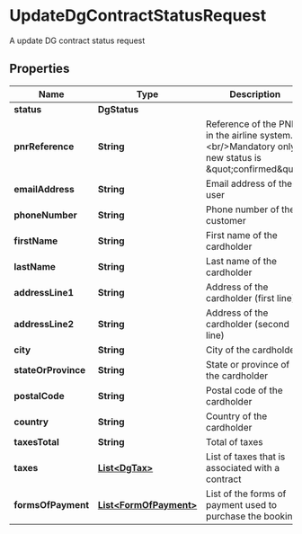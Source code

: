 

# UpdateDgContractStatusRequest

A update DG contract status request

## Properties

| Name | Type | Description | Notes |
|------------ | ------------- | ------------- | -------------|
|**status** | **DgStatus** |  |  |
|**pnrReference** | **String** | Reference of the PNR in the airline system.&lt;br/&gt;Mandatory only if new status is \&quot;confirmed\&quot; |  [optional] |
|**emailAddress** | **String** | Email address of the user |  [optional] |
|**phoneNumber** | **String** | Phone number of the customer |  [optional] |
|**firstName** | **String** | First name of the cardholder |  [optional] |
|**lastName** | **String** | Last name of the cardholder |  [optional] |
|**addressLine1** | **String** | Address of the cardholder (first line) |  [optional] |
|**addressLine2** | **String** | Address of the cardholder (second line) |  [optional] |
|**city** | **String** | City of the cardholder |  [optional] |
|**stateOrProvince** | **String** | State or province of the cardholder |  [optional] |
|**postalCode** | **String** | Postal code  of the cardholder |  [optional] |
|**country** | **String** | Country of the cardholder |  [optional] |
|**taxesTotal** | **String** | Total of taxes |  [optional] |
|**taxes** | [**List&lt;DgTax&gt;**](DgTax.md) | List of taxes that is associated with a contract |  [optional] |
|**formsOfPayment** | [**List&lt;FormOfPayment&gt;**](FormOfPayment.md) | List of the forms of payment used to purchase the booking |  [optional] |



